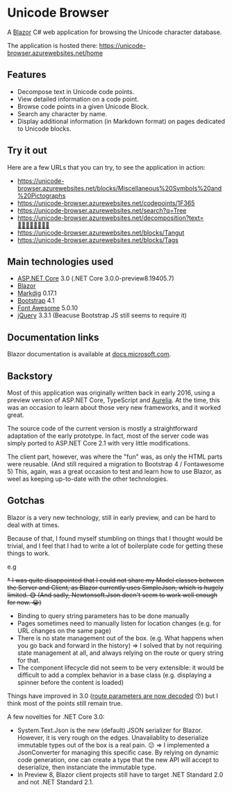 # Unicode Browser

A [Blazor](https://blazor.net/) C# web application for browsing the Unicode character database.

The application is hosted there: https://unicode-browser.azurewebsites.net/home

## Features

* Decompose text in Unicode code points.
* View detailed information on a code point.
* Browse code points in a given Unicode Block.
* Search any character by name.
* Display additional information (in Markdown format) on pages dedicated to Unicode blocks.

## Try it out

 Here are a few URLs that you can try, to see the application in action:

* https://unicode-browser.azurewebsites.net/blocks/Miscellaneous%20Symbols%20and%20Pictographs
* https://unicode-browser.azurewebsites.net/codepoints/1F365
* https://unicode-browser.azurewebsites.net/search?q=Tree
* https://unicode-browser.azurewebsites.net/decomposition?text=👨🏿‍👩🏻‍👧🏽‍👦🏽
* https://unicode-browser.azurewebsites.net/blocks/Tangut
* https://unicode-browser.azurewebsites.net/blocks/Tags

## Main technologies used

* [ASP.NET Core](https://dot.net/) 3.0 (.NET Core 3.0.0-preview8.19405.7)
* [Blazor](https://blazor.net/)
* [Markdig](https://github.com/lunet-io/markdig) 0.17.1
* [Bootstrap](https://getbootstrap.com/) 4.1
* [Font Awesome](https://fontawesome.com/) 5.0.10
* [jQuery](https://jquery.com/) 3.3.1 (Beacuse Bootstrap JS still seems to require it)

## Documentation links

Blazor documentation is available at [docs.microsoft.com](https://docs.microsoft.com/aspnet/core/blazor).

## Backstory

Most of this application was originally written back in early 2016, using a preview version of ASP.NET Core, TypeScript and [Aurelia](http://aurelia.io/).
At the time, this was an occasion to learn about those very new frameworks, and it worked great.

The source code of the current version is mostly a straightforward adaptation of the early prototype.
In fact, most of the server code was simply ported to ASP.NET Core 2.1 with very little modifications.

The client part, however, was where the "fun" was, as only the HTML parts were reusable. (And still required a migration to Bootstrap 4 / Fontawesome 5)
This, again, was a great occasion to test and learn how to use Blazor, as weel as keeping up-to-date with the other technologies.

## Gotchas

Blazor is a very new technology, still in early preview, and can be hard to deal with at times.

Because of that, I found myself stumbling on things that I thought would be trivial, and I feel that I had to write a lot of boilerplate code for getting these things to work.

e.g

~~* I was quite disappointed that I could not share my Model classes between the Server and Client, as Blazor currently uses SimpleJson, which is hugely limited. 😅
  (And sadly, Newtonsoft.Json doen't seem to work well enough for now. 😭)~~
* Binding to query string parameters has to be done manually
* Pages sometimes need to manually listen for location changes (e.g. for URL changes on the same page)
* There is no state management out of the box. (e.g. What happens when you go back and forward in the history)
  => I solved that by not requiring state management at all, and always relying on the route or query string for that.
* The component lifecycle did not seem to be very extensible: it would be difficult to add a complex behavior in a base class (e.g. displaying a spinner before the content is loaded)

Things have improved in 3.0 ([route parameters are now decoded](https://github.com/aspnet/AspNetCore/pull/8759) 😙) but I think most of the points still remain true.

A few novelties for .NET Core 3.0:

* System.Text.Json is the new (default) JSON serializer for Blazor. However, it is very rough on the edges. Unavailablity to deserialize immutable types out of the box is a real pain. 😕
  => I implemented a JsonConverter for managing this specific case. By relying on dynamic code generation, one can create a type that the new API will accept to deserialize, then instanciate the immutable type.
* In Preview 8, Blazor client projects still have to target .NET Standard 2.0 and not .NET Standard 2.1.
